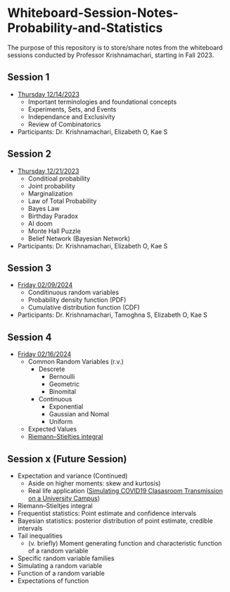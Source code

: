 # Whiteboard-Session-Notes-Probability-and-Statistics
The purpose of this repository is to store/share notes from the whiteboard sessions conducted by  Professor Krishnamachari, starting in Fall 2023.

## Session 1
- [Thursday 12/14/2023](https://github.com/ksawada0/Whiteboard-Session-Notes-Probability-and-Statistics/blob/main/2023-12-16-Whiteboard-Session-Probability-and-Statistics.ipynb)
  - Important terminologies and foundational concepts
  - Experiments, Sets, and Events
  - Independance and Exclusivity
  - Review of Combinatorics
- Participants: Dr. Krishnamachari, Elizabeth O, Kae S

## Session 2
- [Thursday 12/21/2023](https://github.com/ksawada0/Whiteboard-Session-Notes-Probability-and-Statistics/blob/main/2023-12-21-Whiteboard-Session-Probability-and-Statistics.ipynb)
  - Conditioal probability
  - Joint probability
  - Marginalization
  - Law of Total Probability
  - Bayes Law
  - Birthday Paradox
  - AI doom
  - Monte Hall Puzzle
  - Belief Network (Bayesian Network)
- Participants: Dr. Krishnamachari, Elizabeth O, Kae S

## Session 3
- [Friday 02/09/2024](https://github.com/ksawada0/Whiteboard-Session-Notes-Probability-and-Statistics/blob/main/2024-02-09-Whiteboard-Session-Probability-and-Statistics.ipynb)
  - Conditinuous random variables
  - Probability density function (PDF)
  - Cumulative distribution function (CDF)
- Participants: Dr. Krishnamachari, Tamoghna S, Elizabeth O, Kae S

## Session 4
- [Friday 02/16/2024](https://github.com/ksawada0/Whiteboard-Session-Notes-Probability-and-Statistics/blob/main/2024-02-16-Whiteboard-Session-Probability-and-Statistics.ipynb)
  - Common Random Variables (r.v.)
      - Descrete
          - Bernoulli
          - Geometric
          - Binomital
      - Continuous
          - Exponential
          - Gaussian and Nomal
          - Uniform
  - Expected Values
  - [Riemann–Stieltjes integral](https://en.wikipedia.org/wiki/Riemann%E2%80%93Stieltjes_integral)
## Session x (Future Session)
- Expectation and variance (Continued)
  - Aside on higher moments: skew and kurtosis)
  - Real life application ([Simulating COVID19 Clasasroom Transmission on a University Campus](https://anrg.usc.edu/www/papers/Simulating_COVID_19_classroom_transmission_on_a_university_campus.pdf))
- Riemann–Stieltjes integral
- Frequentist statistics: Point estimate and confidence intervals
- Bayesian statistics: posterior distribution of point estimate, credible intervals
- Tail inequalities
  - (v. briefly) Moment generating function and characteristic function of a random variable
- Specific random variable families
- Simulating a random variable
- Function of a random variable
- Expectations of function
